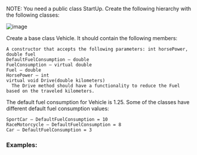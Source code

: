 NOTE: You need a public class StartUp. Create the following hierarchy with the following classes: 

![image](https://user-images.githubusercontent.com/45227327/221422475-de1c475f-810c-4a3c-9824-b055f4e03b75.png)

Create a base class Vehicle. It should contain the following members:

	A constructor that accepts the following parameters: int horsePower, double fuel
	DefaultFuelConsumption – double 
	FuelConsumption – virtual double
	Fuel – double
	HorsePower – int
	virtual void Drive(double kilometers)
	  The Drive method should have a functionality to reduce the Fuel based on the traveled kilometers.

The default fuel consumption for Vehicle is 1.25. Some of the classes have different default fuel consumption values:

	SportCar – DefaultFuelConsumption = 10
	RaceMotorcycle – DefaultFuelConsumption = 8
	Car – DefaultFuelConsumption = 3

### Examples: 

